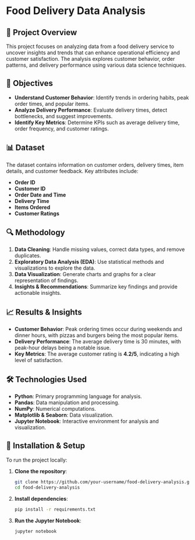 # Food Delivery Data Analysis

## 📌 Project Overview
This project focuses on analyzing data from a food delivery service to uncover insights and trends that can enhance operational efficiency and customer satisfaction. The analysis explores customer behavior, order patterns, and delivery performance using various data science techniques.

## 🎯 Objectives
- **Understand Customer Behavior**: Identify trends in ordering habits, peak order times, and popular items.
- **Analyze Delivery Performance**: Evaluate delivery times, detect bottlenecks, and suggest improvements.
- **Identify Key Metrics**: Determine KPIs such as average delivery time, order frequency, and customer ratings.

## 📊 Dataset
The dataset contains information on customer orders, delivery times, item details, and customer feedback. Key attributes include:
- **Order ID**
- **Customer ID**
- **Order Date and Time**
- **Delivery Time**
- **Items Ordered**
- **Customer Ratings**

## 🔍 Methodology
1. **Data Cleaning**: Handle missing values, correct data types, and remove duplicates.
2. **Exploratory Data Analysis (EDA)**: Use statistical methods and visualizations to explore the data.
3. **Data Visualization**: Generate charts and graphs for a clear representation of findings.
4. **Insights & Recommendations**: Summarize key findings and provide actionable insights.

## 📈 Results & Insights
- **Customer Behavior**: Peak ordering times occur during weekends and dinner hours, with pizzas and burgers being the most popular items.
- **Delivery Performance**: The average delivery time is 30 minutes, with peak-hour delays being a notable issue.
- **Key Metrics**: The average customer rating is **4.2/5**, indicating a high level of satisfaction.

## 🛠️ Technologies Used
- **Python**: Primary programming language for analysis.
- **Pandas**: Data manipulation and processing.
- **NumPy**: Numerical computations.
- **Matplotlib & Seaborn**: Data visualization.
- **Jupyter Notebook**: Interactive environment for analysis and visualization.

## 🚀 Installation & Setup
To run the project locally:

1. **Clone the repository**:
   ```bash
   git clone https://github.com/your-username/food-delivery-analysis.git
   cd food-delivery-analysis
   ```
2. **Install dependencies**:
   ```bash
   pip install -r requirements.txt
   ```
3. **Run the Jupyter Notebook**:
   ```bash
   jupyter notebook
   ```


